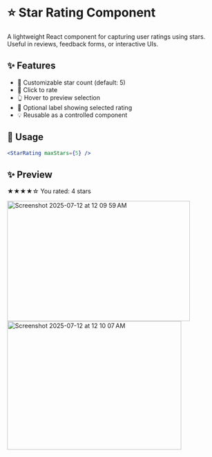 # ⭐ Star Rating Component

A lightweight React component for capturing user ratings using stars. Useful in reviews, feedback forms, or interactive UIs.

## ✨ Features

- 🔢 Customizable star count (default: 5)
- 🎯 Click to rate
- 👆 Hover to preview selection
- 📣 Optional label showing selected rating
- 💡 Reusable as a controlled component

## 🔧 Usage

```jsx
<StarRating maxStars={5} />
```

## ✨ Preview
★★★★☆
You rated: 4 stars

<img width="423" height="278" alt="Screenshot 2025-07-12 at 12 09 59 AM" src="https://github.com/user-attachments/assets/725a1ecb-f5cb-4e7a-98f2-a37ccdff08d4" />
<img width="403" height="297" alt="Screenshot 2025-07-12 at 12 10 07 AM" src="https://github.com/user-attachments/assets/5a4c06e9-0579-46d3-81ef-ed93bbbb48bf" />
